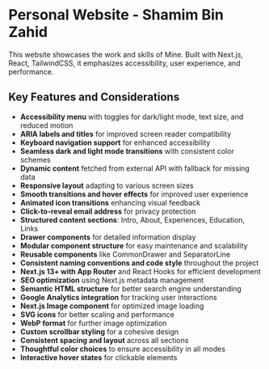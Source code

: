 # Personal Website - Shamim Bin Zahid

This website showcases the work and skills of Mine. Built with Next.js, React, TailwindCSS, it emphasizes accessibility, user experience, and performance.

## Key Features and Considerations
- **Accessibility menu** with toggles for dark/light mode, text size, and reduced motion
- **ARIA labels and titles** for improved screen reader compatibility
- **Keyboard navigation support** for enhanced accessibility
- **Seamless dark and light mode transitions** with consistent color schemes
- **Dynamic content** fetched from external API with fallback for missing data
- **Responsive layout** adapting to various screen sizes
- **Smooth transitions and hover effects** for improved user experience
- **Animated icon transitions** enhancing visual feedback
- **Click-to-reveal email address** for privacy protection
- **Structured content sections**: Intro, About, Experiences, Education, Links
- **Drawer components** for detailed information display
- **Modular component structure** for easy maintenance and scalability
- **Reusable components** like CommonDrawer and SeparatorLine
- **Consistent naming conventions and code style** throughout the project
- **Next.js 13+ with App Router** and React Hooks for efficient development
- **SEO optimization** using Next.js metadata management
- **Semantic HTML structure** for better search engine understanding
- **Google Analytics integration** for tracking user interactions
- **Next.js Image component** for optimized image loading
- **SVG icons** for better scaling and performance
- **WebP format** for further image optimization
- **Custom scrollbar styling** for a cohesive design
- **Consistent spacing and layout** across all sections
- **Thoughtful color choices** to ensure accessibility in all modes
- **Interactive hover states** for clickable elements

